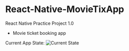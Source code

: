 # React-Native-MovieTixApp
React Native Practice Project 1.0
 - Movie ticket booking app

Current App State:
![Current State](../sc1.png)